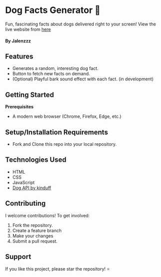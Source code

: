 # Dog Facts Generator 🐶

Fun, fascinating facts about dogs delivered right to your screen! View the live website from [here](https://jalenzzz.github.io/Random-Dog-Facts/)

#### **By Jalenzzz**

## Features

- Generates a random, interesting dog fact.
- Button to fetch new facts on demand.
- (Optional) Playful bark sound effect with each fact. (in development)

## Getting Started

**Prerequisites**

- A modern web browser (Chrome, Firefox, Edge, etc.)

## Setup/Installation Requirements

- Fork and Clone this repo into your local repository.

## Technologies Used

- HTML
- CSS
- JavaScript
- [Dog API by kinduff](https://dogapi.dog/api/v2/facts)

## Contributing

I welcome contributions! To get involved:

1. Fork the repository.
2. Create a feature branch
3. Make your changes
4. Submit a pull request.

## Support

If you like this project, please star the repository! ⭐
